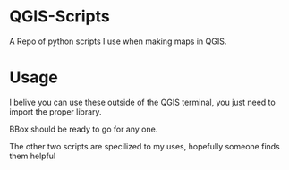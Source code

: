 # QGIS-Scripts
A Repo of python scripts I use when making maps in QGIS.

# Usage
I belive you can use these outside of the QGIS terminal, you just need to import the proper library.

BBox should be ready to go for any one.

The other two scripts are specilized to my uses, hopefully someone finds them helpful
